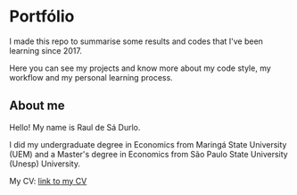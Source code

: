 
# Portfólio

I made this repo to summarise some results and codes that I've been learning since 2017. 

Here you can see my projects and know more about my code style, my workflow and my personal learning process.

## About me

Hello! My name is Raul de Sá Durlo.

I did my undergraduate degree in Economics from Maringá State University (UEM) and a Master's degree in Economics from São Paulo State University (Unesp) University.

My CV: [link to my CV](./pdf/CV_Raul_de_Sa_Durlo.pdf)



